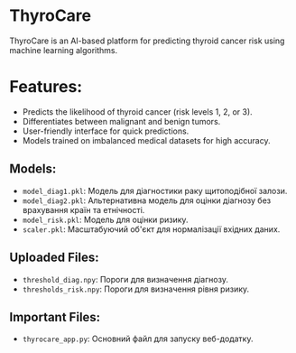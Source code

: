 # ThyroCare
ThyroCare is an AI-based platform for predicting thyroid cancer risk using machine learning algorithms.

# Features:
- Predicts the likelihood of thyroid cancer (risk levels 1, 2, or 3).
- Differentiates between malignant and benign tumors.
- User-friendly interface for quick predictions.
- Models trained on imbalanced medical datasets for high accuracy.

## Models:
- `model_diag1.pkl`: Модель для діагностики раку щитоподібної залози.
- `model_diag2.pkl`: Альтернативна модель для оцінки діагнозу без врахування країн та етнічності.
- `model_risk.pkl`: Модель для оцінки ризику.
- `scaler.pkl`: Масштабуючий об'єкт для нормалізації вхідних даних.

## Uploaded Files:
- `threshold_diag.npy`: Пороги для визначення діагнозу.
- `thresholds_risk.npy`: Пороги для визначення рівня ризику.

## Important Files:
- `thyrocare_app.py`: Основний файл для запуску веб-додатку.

